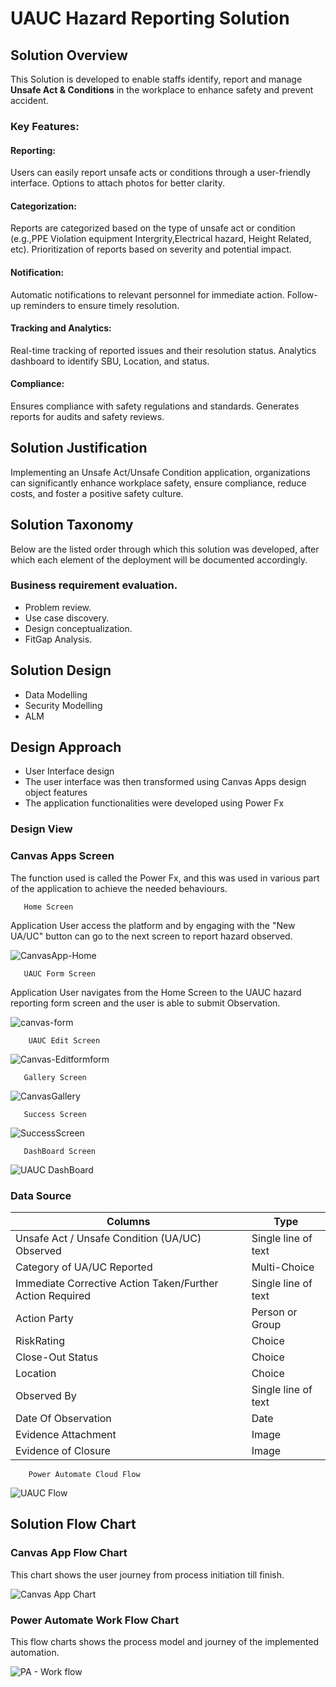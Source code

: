 # UAUC Hazard Reporting Solution
## Solution Overview
This Solution is developed to enable staffs identify, report and manage **Unsafe Act & Conditions** in the workplace to enhance safety and prevent accident.

### Key Features:

#### Reporting:

Users can easily report unsafe acts or conditions through a user-friendly interface.
Options to attach photos for better clarity.
#### Categorization:

Reports are categorized based on the type of unsafe act or condition (e.g.,PPE Violation equipment Intergrity,Electrical hazard, Height Related, etc).
Prioritization of reports based on severity and potential impact.
#### Notification:

Automatic notifications to relevant personnel for immediate action.
Follow-up reminders to ensure timely resolution.

#### Tracking and Analytics:

Real-time tracking of reported issues and their resolution status.
Analytics dashboard to identify SBU, Location, and status.
#### Compliance:

Ensures compliance with safety regulations and standards.
Generates reports for audits and safety reviews.

## Solution Justification
Implementing an Unsafe Act/Unsafe Condition application, organizations can significantly enhance workplace safety, ensure compliance, reduce costs, and foster a positive safety culture.

## Solution Taxonomy
Below are the listed order through which this solution was developed, after which each element of the deployment will be documented accordingly.
### Business requirement evaluation.

* Problem review.
* Use case discovery.
* Design conceptualization.
* FitGap Analysis.

## Solution Design
* Data Modelling 
* Security Modelling
* ALM
## Design Approach
* User Interface design 
* The user interface was then transformed using Canvas Apps design object features
* The application functionalities were developed using Power Fx

### Design View
### Canvas Apps Screen
The function used is called the Power Fx, and this was used in various part of the application to achieve the needed behaviours.

       Home Screen           

Application User access the platform and by engaging with the "New UA/UC" button can go to the next screen to report hazard observed.

![CanvasApp-Home](https://github.com/user-attachments/assets/7866d26d-4cec-4c39-aa61-91769b825b47)
       
       UAUC Form Screen  
       
Application User navigates from the Home Screen to the UAUC hazard reporting form screen and the user is able to submit Observation.

![canvas-form](https://github.com/user-attachments/assets/ed72039b-2407-451a-9c3f-9309ee8adeda)

        UAUC Edit Screen  
        
![Canvas-Editformform](https://github.com/user-attachments/assets/e89712bf-8960-4d6b-afa4-64137f1bdf01)

       Gallery Screen          

 ![CanvasGallery](https://github.com/user-attachments/assets/dd19141a-b9b0-4c6d-be3f-0b770769798d)

       Success Screen          

![SuccessScreen](https://github.com/user-attachments/assets/088350cb-5c35-455f-805e-4609188cbbb8)


       DashBoard Screen          

![UAUC DashBoard](https://github.com/user-attachments/assets/8d17d489-f6fb-4f59-bdf1-3aa0db92d96c)

### Data Source  

| Columns  |  Type |   
|---|---|
| Unsafe Act / Unsafe Condition (UA/UC) Observed  |  Single line of text |   
| Category of UA/UC Reported  | Multi-Choice  |   
|  Immediate Corrective Action Taken/Further Action Required | Single line of text  |   
|  Action Party | Person or Group  |  
|  RiskRating |  Choice |   
|  Close-Out Status | Choice |  
|  Location | Choice |   
| Observed By  | Single line of text  |  
| Date Of Observation  | Date  |   
| Evidence Attachment  |  Image |   
| Evidence of Closure  |  Image |   
        
        
        Power Automate Cloud Flow      

![UAUC Flow](https://github.com/user-attachments/assets/0caa0cef-a229-4f23-a076-a801b24a4468)


## Solution Flow Chart

### Canvas App Flow Chart
This chart shows the user journey from process initiation till finish.

![Canvas App Chart](https://github.com/user-attachments/assets/253a227f-444f-4e7e-9d29-86c3f2e4af1c)

### Power Automate Work Flow Chart
This flow charts shows the process model and journey of the implemented automation.

![PA - Work flow](https://github.com/user-attachments/assets/0123c25f-a3c5-418d-ba60-e98f6a4ad4dc)


